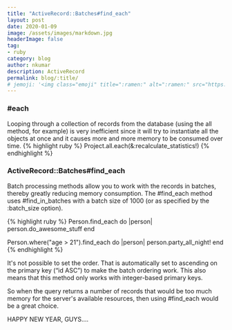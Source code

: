 ```yaml
---
title: "ActiveRecord::Batches#find_each"
layout: post
date: 2020-01-09
image: /assets/images/markdown.jpg
headerImage: false
tag:
- ruby
category: blog
author: nkumar
description: ActiveRecord
permalink: blog/:title/
# jemoji: '<img class="emoji" title=":ramen:" alt=":ramen:" src="https://assets.github.com/images/icons/emoji/unicode/1f35c.png" height="20" width="20" align="absmiddle">'
---
```


### #each
Looping through a collection of records from the database (using the all method, for example) is very inefficient 
since it will try to instantiate all the objects at once and it causes more and more memory to be consumed over time.
{% highlight ruby %}
 Project.all.each(&:recalculate_statistics!)
{% endhighlight %}

### ActiveRecord::Batches#find_each
Batch processing methods allow you to work with the records in batches, thereby greatly reducing memory consumption.
The #find_each method uses #find_in_batches with a batch size of 1000 (or as specified by the :batch_size option).

{% highlight ruby %}
Person.find_each do |person|
  person.do_awesome_stuff
end

Person.where("age > 21").find_each do |person|
  person.party_all_night!
end
{% endhighlight %}

It's not possible to set the order. That is automatically set to ascending on the primary key (“id ASC”) to make the batch ordering work. 
This also means that this method only works with integer-based primary keys.

So when the query returns a number of records that would be too much memory for the server's available resources, 
then using #find_each would be a great choice.

HAPPY NEW YEAR, GUYS....
